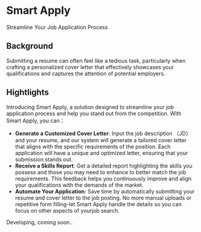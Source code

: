 # Smart Apply
Streamline Your Job Application Process

## Background
Submitting a resume can often feel like a tedious task, particularly when crafting a personalized cover letter that effectively showcases your qualifications and captures the attention of potential employers.

## Hightlights
Introducing Smart Apply, a solution designed to streamline your job application process and help you stand out from the competition. With Smart Apply, you can：

* **Generate a Customized Cover Letter**: Input the job description （JD） and your resume, and our system will generate a tailored cover letter that aligns with the specific requirements of the position. Each application will have a unique and optimized letter, ensuring that your submission stands out.
* **Receive a Skills Report**: Get a detailed report highlighting the skills you possess and those you may need to enhance to better match the job requirements. This feedback helps you continuously improve and align your qualifications with the demands of the market.
* **Automate Your Application**: Save time by automatically submitting your resume and cover letter to the job posting. No more manual uploads or repetitive form filling-let Smart Apply handle the details so you can focus on other aspects of yourjob search.

Developing, coming soon..
